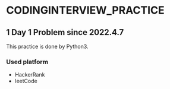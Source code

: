 # CODINGINTERVIEW_PRACTICE
## 1 Day 1 Problem since 2022.4.7
This practice is done by Python3.

### Used platform
  * HackerRank
  * leetCode


